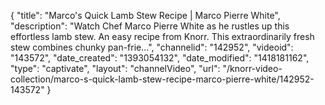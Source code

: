 {
    "title": "Marco's Quick Lamb Stew Recipe | Marco Pierre White",
    "description": "Watch Chef Marco Pierre White as he rustles up this effortless lamb stew. An easy recipe from Knorr. This extraordinarily fresh stew combines chunky pan-frie...",
    "channelid": "142952",
    "videoid": "143572",
    "date_created": "1393054132",
    "date_modified": "1418181162",
    "type": "captivate",
    "layout": "channelVideo",
    "url": "\/knorr-video-collection\/marco-s-quick-lamb-stew-recipe-marco-pierre-white\/142952-143572"
}